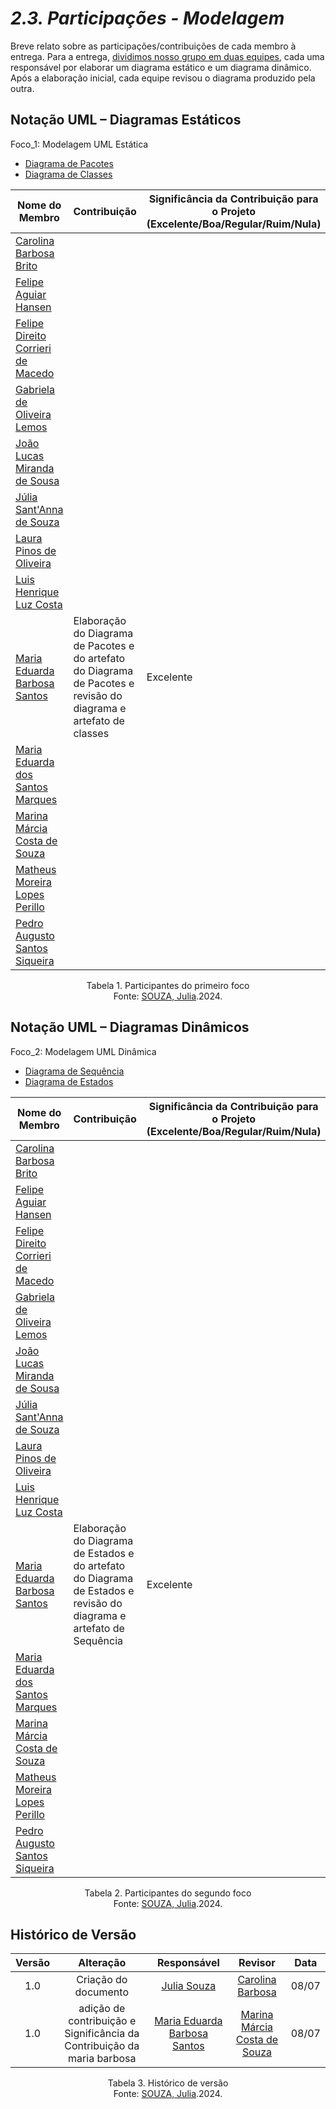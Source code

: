 # ***2.3. Participações - Modelagem***

Breve relato sobre as participações/contribuições de cada membro à entrega. Para a entrega, [dividimos nosso grupo em duas equipes](/Reunioes/5.3.Reuniao04.md), cada uma responsável por elaborar um diagrama estático e um diagrama dinâmico. Após a elaboração inicial, cada equipe revisou o diagrama produzido pela outra.

## **Notação UML – Diagramas Estáticos**

Foco_1: Modelagem UML Estática

<!-- especificar em: elaboração do diagrama, gitpages, revisão
exempo: elaboração e gitpages do diagrama de classes e revisão do diagrama de pacotes ---->

- [Diagrama de Pacotes](/Modelagem/estatico/UML_DiagramaPacotes.md)
- [Diagrama de Classes](/Modelagem/estatico/UML_DiagramaClasses.md)


| Nome do Membro                                                         | Contribuição | Significância da Contribuição para o Projeto (Excelente/Boa/Regular/Ruim/Nula) |
| ---------------------------------------------------------------------- | ------------ | ------------------------------------------------------------------------------ |
| [Carolina Barbosa Brito](https://github.comCarolinaBarb)               |              |                                                                              |
| [Felipe Aguiar Hansen](https://github.com/fhansen98)                   |              |                                                                              |
| [Felipe Direito Corrieri de Macedo](https://github.com/FelipeDireito)  |              |                                                                              |
| [Gabriela de Oliveira Lemos](https://github.com/heylisten64)           |              |                                                                              |
| [João Lucas Miranda de Sousa](https://github.com/Jlmsousa)             |              |                                                                              |
| [Júlia Sant'Anna de Souza](https://github.com/JuliaSSouza)             |              |                                                                              |
| [Laura Pinos de Oliveira ](https://github.com/laurapinos)              |              |                                                                              |
| [Luis Henrique Luz Costa ](https://github.com/luishenrrique)           |              |                                                                              |
| [Maria Eduarda Barbosa Santos ](https://github.com/Madu01)             | Elaboração do Diagrama de Pacotes e do artefato do Diagrama de Pacotes e revisão do diagrama e artefato de classes | Excelente |
| [Maria Eduarda dos Santos Marques](https://github.com/EduardaSMarques) |              |                                                                              |
| [Marina Márcia Costa de Souza](https://github.com/The-Boss-Nina)       |              |                                                                              |
| [Matheus Moreira Lopes Perillo](https://github.com/MatheusPerillo)     |              |                                                                              |
| [Pedro Augusto Santos Siqueira](https://github.com/PedroSiq)           |              |                                                                              |

<p align="center">Tabela 1. Participantes do primeiro foco <br>
Fonte: <a href="https://github.com/JuliaSSouza">SOUZA, Julia</a>.2024. </p>

## **Notação UML – Diagramas Dinâmicos**

Foco_2: Modelagem UML Dinâmica

<!-- especificar em: elaboração do diagrama, gitpages, revisão
exemplo: elaboração e gitpages do diagrama de classes e revisão do diagrama de pacotes ---->

 - [Diagrama de Sequência](/Modelagem/dinamico/UML_DiagramaSequencia.md)
 - [Diagrama de Estados](/Modelagem/dinamico/UML_DiagramaEstados.md)


| Nome do Membro                                                         | Contribuição | Significância da Contribuição para o Projeto (Excelente/Boa/Regular/Ruim/Nula) |
| ---------------------------------------------------------------------- | ------------ | ------------------------------------------------------------------------------ |
| [Carolina Barbosa Brito](https://github.comCarolinaBarb)              |              |                                                                              |
| [Felipe Aguiar Hansen](https://github.com/fhansen98)                   |              |                                                                              |
| [Felipe Direito Corrieri de Macedo](https://github.com/FelipeDireito)  |              |                                                                              |
| [Gabriela de Oliveira Lemos](https://github.com/heylisten64)           |              |                                                                              |
| [João Lucas Miranda de Sousa](https://github.com/Jlmsousa)             |              |                                                                              |
| [Júlia Sant'Anna de Souza](https://github.com/JuliaSSouza)             |              |                                                                              |
| [Laura Pinos de Oliveira ](https://github.com/laurapinos)              |              |                                                                              |
| [Luis Henrique Luz Costa ](https://github.com/luishenrrique)           |              |                                                                              |
| [Maria Eduarda Barbosa Santos ](https://github.com/Madu01)             | Elaboração do Diagrama de Estados e do artefato do Diagrama de Estados e revisão do diagrama e artefato de Sequência | Excelente |
| [Maria Eduarda dos Santos Marques](https://github.com/EduardaSMarques) |              |                                                                              |
| [Marina Márcia Costa de Souza](https://github.com/The-Boss-Nina)       |              |                                                                              |
| [Matheus Moreira Lopes Perillo](https://github.com/MatheusPerillo)     |              |                                                                              |
| [Pedro Augusto Santos Siqueira](https://github.com/PedroSiq)           |              |        
<p align="center">Tabela 2. Participantes do segundo foco<br>
Fonte: <a href="https://github.com/JuliaSSouza">SOUZA, Julia</a>.2024. </p>

## **Histórico de Versão**

| Versão |      Alteração       |                Responsável                 |    Revisor    | Data  |
| :----: | :------------------: | :----------------------------------------: | :-----------: | :---: | 
| 1.0    | Criação do documento | [Julia Souza](https://github.com/JuliaSSouza) | [Carolina Barbosa](https://github.com/CarolinaBarb)|08/07|
| 1.0    | adição de contribuição e Significância da Contribuição da maria barbosa | [Maria Eduarda Barbosa Santos ](https://github.com/Madu01) | [Marina Márcia Costa de Souza](https://github.com/The-Boss-Nina) |08/07|
<p align="center">Tabela 3. Histórico de versão <br>
Fonte: <a href="https://github.com/JuliaSSouza">SOUZA, Julia</a>.2024. </p>
